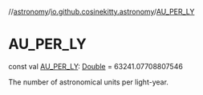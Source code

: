 //[astronomy](../../index.md)/[io.github.cosinekitty.astronomy](index.md)/[AU_PER_LY](-a-u_-p-e-r_-l-y.md)

# AU_PER_LY

const val [AU_PER_LY](-a-u_-p-e-r_-l-y.md): [Double](https://kotlinlang.org/api/latest/jvm/stdlib/kotlin-stdlib/kotlin/-double/index.html) = 63241.07708807546

The number of astronomical units per light-year.
